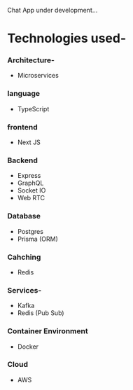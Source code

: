 Chat App under development...

# Technologies used-
### Architecture-
- Microservices
### language
- TypeScript
### frontend
- Next JS
### Backend
- Express
- GraphQL
- Socket IO
- Web RTC
### Database
- Postgres
- Prisma (ORM)
### Cahching
- Redis
### Services- 
- Kafka
- Redis (Pub Sub)
### Container Environment
- Docker
### Cloud
- AWS
